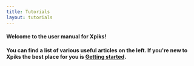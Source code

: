 ```yaml
---
title: Tutorials
layout: tutorials
---
```


<h4>Welcome to the user manual for Xpiks!</h4>

<h4>You can find a list of various useful articles on the left. If you're new to Xpiks the best place for you is <a href='{{< misc/rel "/getting-started/" >}}'>Getting started</a>.</h4>
